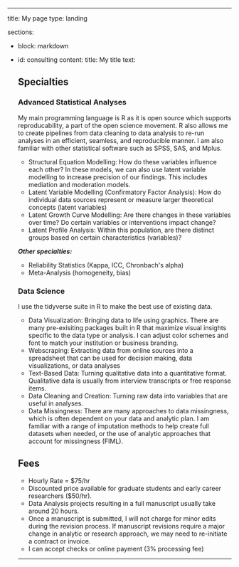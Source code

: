 ---
title: My page
type: landing

sections:
  - block: markdown
  - id: consulting
    content:
      title: My title
      text: 
      ## Specialties
      
      ### Advanced Statistical Analyses
      
      My main programming language is R as it is open source which supports reproducability, a part of the open science movement. R also allows me to create pipelines from data cleaning to data analysis to re-run analyses in an efficient, seamless, and reproducible manner. I am also familiar with other statistical software such as SPSS, SAS, and Mplus.
      
      - Structural Equation Modelling: How do these variables influence each other? In these models, we can also use latent variable modelling to increase precision of our findings. This includes mediation and moderation models.
      - Latent Variable Modelling (Confirmatory Factor Analysis): How do individual data sources represent or measure larger theoretical concepts (latent variables) 
      - Latent Growth Curve Modelling: Are there changes in these variables over time? Do certain variables or interventions impact change?
      - Latent Profile Analysis: Within this population, are there distinct groups based on certain characteristics (variables)?
      
      ***Other specialties:***
      - Reliability Statistics (Kappa, ICC, Chronbach's alpha)
      - Meta-Analysis (homogeneity, bias)
      
      ### Data Science
      
      I use the tidyverse suite in R to make the best use of existing data.
      
      - Data Visualization: Bringing data to life using graphics. There are many pre-exisiting packages built in R that maximize visual insights specific to the data type or analysis. I can adjust color schemes and font to match your institution or business branding.
      - Webscraping: Extracting data from online sources into a spreadsheet that can be used for decision making, data visualizations, or data analyses
      - Text-Based Data: Turning qualitative data into a quantitative format. Qualitative data is usually from interview transcripts or free response items.
      - Data Cleaning and Creation: Turning raw data into variables that are useful in analyses.
      - Data Missingness: There are many approaches to data missingness, which is often dependent on your data and analytic plan. I am familiar with a range of imputation methods to help create full datasets when needed, or the use of analytic approaches that account for missingness (FIML).
      
      ## Fees
      - Hourly Rate = $75/hr
      - Discounted price available for graduate students and early career researchers ($50/hr).
      - Data Analysis projects resulting in a full manuscript usually take around 20 hours. 
      - Once a manuscript is submitted, I will not charge for minor edits during the revision process. If manuscript revisions require a major change in analytic or research approach, we may need to re-initiate a contract or invoice. 
      - I can accept checks or online payment (3% processing fee)

      ---
